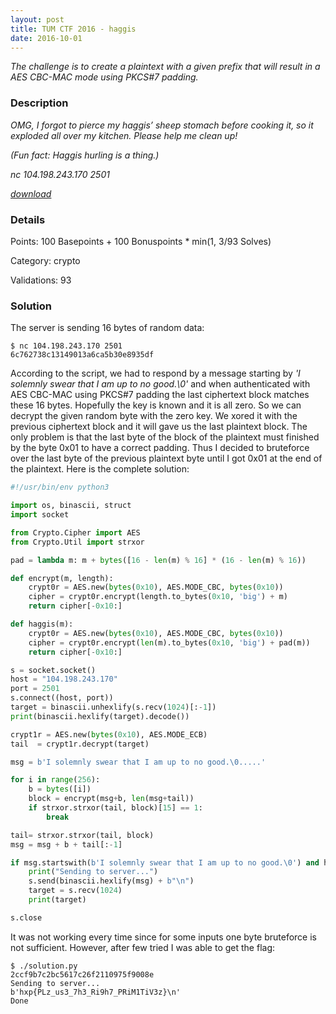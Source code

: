 ```yaml
---
layout: post
title: TUM CTF 2016 - haggis
date: 2016-10-01
---
```


*The challenge is to create a plaintext with a given prefix that will result in a AES CBC-MAC mode using PKCS#7 padding.*

<!--more-->

### Description

*OMG, I forgot to pierce my haggis’ sheep stomach before cooking it, so it exploded all over my kitchen. Please help me clean up!*

*(Fun fact: Haggis hurling is a thing.)*

*nc 104.198.243.170 2501*

*[download](/resources/2016/tum/haggis/vuln.py)*

### Details

Points:      100 Basepoints + 100 Bonuspoints * min(1, 3/93 Solves)

Category:    crypto

Validations: 93

### Solution
The server is sending 16 bytes of random data:

```
$ nc 104.198.243.170 2501
6c762738c13149013a6ca5b30e8935df

```

According to the script, we had to respond by a message starting by *'I solemnly swear that I am up to no good.\0'* and when authenticated with AES CBC-MAC using PKCS#7 padding the last ciphertext block matches these 16 bytes. Hopefully the key is known and it is all zero. So we can decrypt the given random byte with the zero key. We xored it with the previous ciphertext block and it will gave us the last plaintext block. The only problem is that the last byte of the block of the plaintext must finished by the byte 0x01 to have a correct padding. Thus I decided to bruteforce over the last byte of the previous plaintext byte until I got 0x01 at the end of the plaintext.
Here is the complete solution:

```python
#!/usr/bin/env python3

import os, binascii, struct
import socket

from Crypto.Cipher import AES
from Crypto.Util import strxor

pad = lambda m: m + bytes([16 - len(m) % 16] * (16 - len(m) % 16))

def encrypt(m, length):
    crypt0r = AES.new(bytes(0x10), AES.MODE_CBC, bytes(0x10))
    cipher = crypt0r.encrypt(length.to_bytes(0x10, 'big') + m)
    return cipher[-0x10:]

def haggis(m):
    crypt0r = AES.new(bytes(0x10), AES.MODE_CBC, bytes(0x10))
    cipher = crypt0r.encrypt(len(m).to_bytes(0x10, 'big') + pad(m))
    return cipher[-0x10:]

s = socket.socket()
host = "104.198.243.170"
port = 2501
s.connect((host, port))
target = binascii.unhexlify(s.recv(1024)[:-1])
print(binascii.hexlify(target).decode())

crypt1r = AES.new(bytes(0x10), AES.MODE_ECB)
tail  = crypt1r.decrypt(target)

msg = b'I solemnly swear that I am up to no good.\0.....'

for i in range(256):
    b = bytes([i])
    block = encrypt(msg+b, len(msg+tail))
    if strxor.strxor(tail, block)[15] == 1:
        break

tail= strxor.strxor(tail, block)
msg = msg + b + tail[:-1]

if msg.startswith(b'I solemnly swear that I am up to no good.\0') and haggis(msg) == target:
    print("Sending to server...")
    s.send(binascii.hexlify(msg) + b"\n")
    target = s.recv(1024)
    print(target)

s.close
```

It was not working every time since for some inputs one byte bruteforce is not sufficient. However, after few tried I was able to get the flag:

```batch
$ ./solution.py
2ccf9b7c2bc5617c26f2110975f9008e
Sending to server...
b'hxp{PLz_us3_7h3_Ri9h7_PRiM1TiV3z}\n'
Done
```

